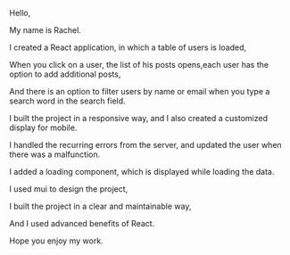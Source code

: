 Hello,


My name is Rachel.

I created a React application, in which a table of users is loaded,


When you click on a user, the list of his posts opens,each user has the option to add additional posts,


And there is an option to filter users by name or email when you type a search word in the search field.


I built the project in a responsive way, and I also created a customized display for mobile.


I handled the recurring errors from the server, and updated the user when there was a malfunction.


I added a loading component, which is displayed while loading the data.


I used mui to design the project,


I built the project in a clear and maintainable way,


And I used advanced benefits of React.



Hope you enjoy my work.

